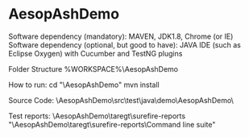 # AesopAshDemo


Software dependency (mandatory): MAVEN, JDK1.8, Chrome (or IE)
Software dependency (optional, but good to have): JAVA IDE (such as Eclipse Oxygen) with Cucumber and TestNG plugins

Folder Structure
%WORKSPACE%\AesopAshDemo

How to run:
	cd "<WORKSPACE>\AesopAshDemo"
	mvn install

Source Code:
<WORKSPACE>\AesopAshDemo\src\test\java\demo\AesopAshDemo\

Test reports:
<WORKSPACE>\AesopAshDemo\taregt\surefire-reports\
"<WORKSPACE>\AesopAshDemo\taregt\surefire-reports\Command line suite"

